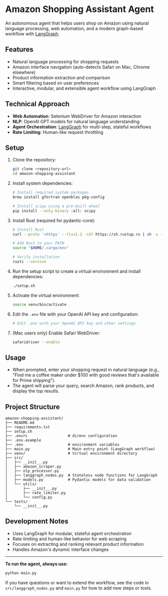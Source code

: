 # Amazon Shopping Assistant Agent

An autonomous agent that helps users shop on Amazon using natural language processing, web automation, and a modern graph-based workflow with [LangGraph](https://github.com/langchain-ai/langgraph).

## Features

- Natural language processing for shopping requests
- Amazon interface navigation (auto-detects Safari on Mac, Chrome elsewhere)
- Product information extraction and comparison
- Smart filtering based on user preferences
- Interactive, modular, and extensible agent workflow using LangGraph

## Technical Approach

- **Web Automation**: Selenium WebDriver for Amazon interaction
- **NLP**: OpenAI GPT models for natural language understanding
- **Agent Orchestration**: [LangGraph](https://github.com/langchain-ai/langgraph) for multi-step, stateful workflows
- **Rate Limiting**: Human-like request throttling

## Setup

1. Clone the repository:
   ```bash
   git clone <repository-url>
   cd amazon-shopping-assistant
   ```

2. Install system dependencies:
   ```bash
   # Install required system packages
   brew install gfortran openblas pkg-config
   
   # Install scipy using a pre-built wheel
   pip install --only-binary :all: scipy
   ```

3. Install Rust (required for pydantic-core):
   ```bash
   # Install Rust
   curl --proto '=https' --tlsv1.2 -sSf https://sh.rustup.rs | sh -s -- -y
   
   # Add Rust to your PATH
   source "$HOME/.cargo/env"
   
   # Verify installation
   rustc --version
   ```

4. Run the setup script to create a virtual environment and install dependencies:
   ```bash
   ./setup.sh
   ```

5. Activate the virtual environment:
   ```bash
   source venv/bin/activate
   ```

6. Edit the `.env` file with your OpenAI API key and configuration:
   ```bash
   # Edit .env with your OpenAI API key and other settings
   ```

7. (Mac users only) Enable Safari WebDriver:
   ```bash
   safaridriver --enable
   ```
   
## Usage

- When prompted, enter your shopping request in natural language (e.g., "Find me a coffee maker under $100 with good reviews that's available for Prime shipping").
- The agent will parse your query, search Amazon, rank products, and display the top results.

## Project Structure

```
amazon-shopping-assistant/
├── README.md
├── requirements.txt
├── setup.sh
├── .envrc                  # direnv configuration
├── .env.example
├── .env                    # environment variables
├── main.py                 # Main entry point (LangGraph workflow)
├── venv/                   # Virtual environment directory
├── src/
│   ├── __init__.py
│   ├── amazon_scraper.py
│   ├── nlp_processor.py
│   ├── langgraph_nodes.py  # Stateless node functions for LangGraph
│   ├── models.py           # Pydantic models for data validation
│   └── utils/
│       ├── __init__.py
│       ├── rate_limiter.py
│       └── config.py
└── tests/
    └── __init__.py
```

## Development Notes

- Uses LangGraph for modular, stateful agent orchestration
- Rate limiting and human-like behavior for web scraping
- Focuses on extracting and ranking relevant product information
- Handles Amazon's dynamic interface changes

---

**To run the agent, always use:**
```bash
python main.py
```

If you have questions or want to extend the workflow, see the code in `src/langgraph_nodes.py` and `main.py` for how to add new steps or tools. 